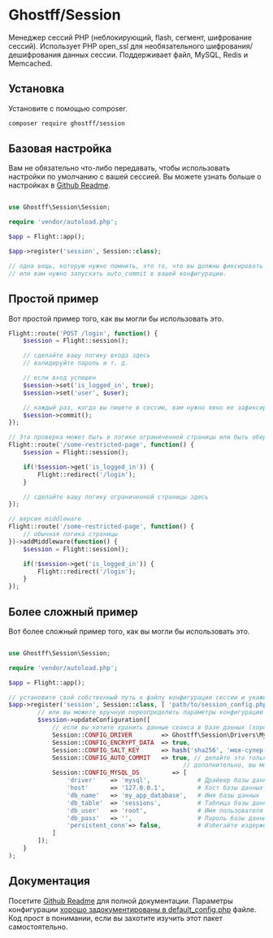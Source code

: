 # Ghostff/Session

Менеджер сессий PHP (неблокирующий, flash, сегмент, шифрование сессий). Использует PHP open_ssl для необязательного шифрования/дешифрования данных сессии. Поддерживает файл, MySQL, Redis и Memcached.

## Установка

Установите с помощью composer.

```bash
composer require ghostff/session
```

## Базовая настройка

Вам не обязательно что-либо передавать, чтобы использовать настройки по умолчанию с вашей сессией. Вы можете узнать больше о настройках в [Github Readme](https://github.com/Ghostff/Session).

```php

use Ghostff\Session\Session;

require 'vendor/autoload.php';

$app = Flight::app();

$app->register('session', Session::class);

// одна вещь, которую нужно помнить, это то, что вы должны фиксировать вашу сессию на каждой загрузке страницы
// или вам нужно запускать auto_commit в вашей конфигурации.
```

## Простой пример

Вот простой пример того, как вы могли бы использовать это.

```php
Flight::route('POST /login', function() {
	$session = Flight::session();

	// сделайте вашу логику входа здесь
	// валидируйте пароль и т. д.

	// если вход успешен
	$session->set('is_logged_in', true);
	$session->set('user', $user);

	// каждый раз, когда вы пишете в сессию, вам нужно явно ее зафиксировать.
	$session->commit();
});

// Эта проверка может быть в логике ограниченной страницы или быть обернута в middleware.
Flight::route('/some-restricted-page', function() {
	$session = Flight::session();

	if(!$session->get('is_logged_in')) {
		Flight::redirect('/login');
	}

	// сделайте вашу логику ограниченной страницы здесь
});

// версия middleware
Flight::route('/some-restricted-page', function() {
	// обычная логика страницы
})->addMiddleware(function() {
	$session = Flight::session();

	if(!$session->get('is_logged_in')) {
		Flight::redirect('/login');
	}
});
```

## Более сложный пример

Вот более сложный пример того, как вы могли бы использовать это.

```php

use Ghostff\Session\Session;

require 'vendor/autoload.php';

$app = Flight::app();

// установите свой собственный путь к файлу конфигурации сессии и укажите для идентификатора сессии случайную строку
$app->register('session', Session::class, [ 'path/to/session_config.php', bin2hex(random_bytes(32)) ], function(Session $session) {
		// или вы можете вручную переопределить параметры конфигурации
		$session->updateConfiguration([
			// если вы хотите хранить данные сеанса в базе данных (хорошо, если вы хотите что-то вроде функционала "выйти из всех устройств")
			Session::CONFIG_DRIVER        => Ghostff\Session\Drivers\MySql::class,
			Session::CONFIG_ENCRYPT_DATA  => true,
			Session::CONFIG_SALT_KEY      => hash('sha256', 'моя-супер-S3CR3T-соль'), // пожалуйста, измените это на что-то другое
			Session::CONFIG_AUTO_COMMIT   => true, // делайте это только если это требуется или вам трудно фиксировать вашу сессию.
												// дополнительно, вы можете сделать Flight::after('start', function() { Flight::session()->commit(); });
			Session::CONFIG_MYSQL_DS         => [
				'driver'    => 'mysql',             # Драйвер базы данных для PDO dns, например (mysql:host=...;dbname=...)
				'host'      => '127.0.0.1',         # Хост базы данных
				'db_name'   => 'my_app_database',   # Имя базы данных
				'db_table'  => 'sessions',          # Таблица базы данных
				'db_user'   => 'root',              # Имя пользователя базы данных
				'db_pass'   => '',                  # Пароль базы данных
				'persistent_conn'=> false,          # Избегайте издержек на установление нового подключения каждый раз, когда скрипту нужно общаться с базой данных, что приводит к более быстрому веб-приложению. НАЙДИ ЗАДНИЙ АРГУМЕНТ САМОСТОЯТЕЛЬНО
			]
		]);
	}
);
```

## Документация

Посетите [Github Readme](https://github.com/Ghostff/Session) для полной документации. Параметры конфигурации [хорошо задокументированы в default_config.php](https://github.com/Ghostff/Session/blob/master/src/default_config.php) файле. Код прост в понимании, если вы захотите изучить этот пакет самостоятельно.